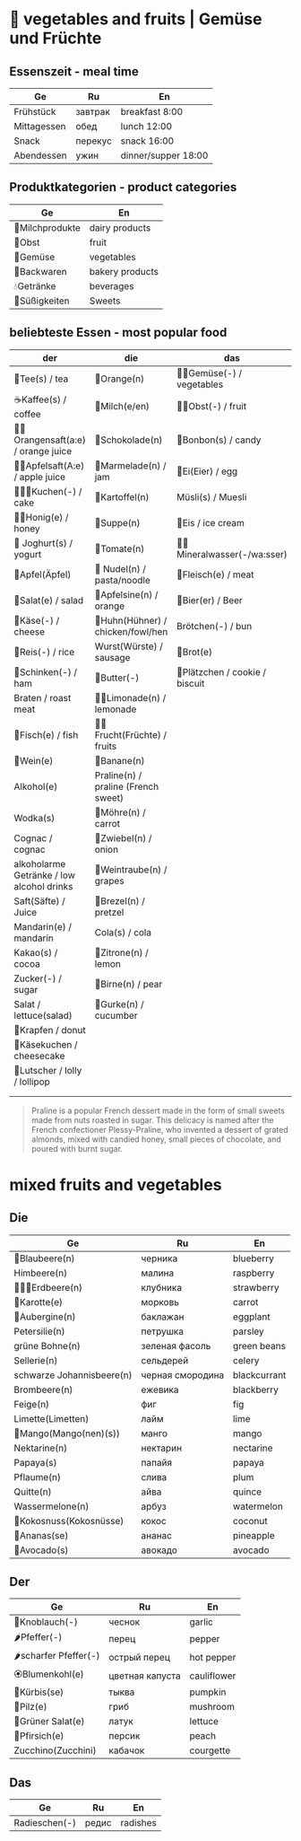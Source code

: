# 🍲 vegetables and fruits | Gemüse und Früchte

## Essenszeit - meal time

| Ge          | Ru       | En                  |
|-------------|----------|---------------------|
| Frühstück   | завтрак  | breakfast 8:00      |
| Mittagessen | обед     | lunch 12:00         |
| Snack       | перекус  | snack 16:00         |
| Abendessen  | ужин     | dinner/supper 18:00 |

## Produktkategorien - product categories

| Ge              | En              |
|-----------------|-----------------|
| 🥛Milchprodukte | dairy products  |
| 🍎Obst          | fruit           |
| 🍅Gemüse        | vegetables      |
| 🍞Backwaren     | bakery products |
| 💧Getränke      | beverages       |
| 🍫Süßigkeiten   | Sweets          |

## beliebteste Essen - most popular food

| der                                       | die                                 | das                            |
|-------------------------------------------|-------------------------------------|--------------------------------|
| 🍵Tee(s) / tea                            | 🍊Orange(n)                         | 🥬🥑Gemüse(-) / vegetables     |
| ☕Kaffee(s) / coffee                       | 🥛Milch(e/en)                       | 🍑🍊Obst(-) / fruit            |
| 🍊🧃Orangensaft(a:e) / orange juice       | 🍫Schokolade(n)                     | 🍬Bonbon(s) / candy            |
| 🍏🧃Apfelsaft(A:e) / apple juice          | 🍫Marmelade(n) / jam                | 🥚Ei(Eier) / egg               |
| 🎂🧁🍰Kuchen(-) / cake                    | 🥔Kartoffel(n)                      | Müsli(s) / Muesli              |
| 🍯🐝Honig(e) / honey                      | 🥣Suppe(n)                          | 🍦Eis / ice cream              |
| 🍨 Joghurt(s) / yogurt                    | 🍅Tomate(n)                         | 🥤💧Mineralwasser(-/wa:sser)   |
| 🍏Apfel(Äpfel)                            | 🍜 Nudel(n) / pasta/noodle          | 🥩Fleisch(e) / meat            |
| 🥗Salat(e) / salad                        | 🍊Apfelsine(n) / orange             | 🍻Bier(er) / Beer              |
| 🧀Käse(-) / cheese                        | 🐓Huhn(Hühner) / chicken/fowl/hen   | Brötchen(-) / bun              |
| 🍚Reis(-) / rice                          | Wurst(Würste) / sausage             | 🍞Brot(e)                      |
| 🥩Schinken(-) / ham                       | 🧈Butter(-)                         | 🍪Plätzchen / cookie / biscuit |
| Braten / roast meat                       | 🍋🧃Limonade(n) / lemonade          |                                |
| 🐡Fisch(e) / fish                         | 🥝🥭Frucht(Früchte) / fruits        |                                |
| 🍷Wein(e)                                 | 🍌Banane(n)                         |                                |
| Alkohol(e)                                | Praline(n) / praline (French sweet) |                                |
| Wodka(s)                                  | 🥕Möhre(n) / carrot                 |                                |
| Cognac / cognac                           | 🧅Zwiebel(n) / onion                |                                |
| alkoholarme Getränke / low alcohol drinks | 🍇Weintraube(n) / grapes            |                                |
| Saft(Säfte) / Juice                       | 🥨Brezel(n) / pretzel               |                                |
| Mandarin(e) / mandarin                    | Cola(s) / cola                      |                                |
| Kakao(s) / cocoa                          | 🍋Zitrone(n) / lemon                |                                |
| Zucker(-) / sugar                         | 🍐Birne(n) / pear                   |                                |
| Salat / lettuce(salad)                    | 🥒Gurke(n) / cucumber               |                                |
| 🍩Krapfen / donut                         |                                     |                                |
| 🍮Käsekuchen / cheesecake                 |                                     |                                |
| 🍭Lutscher / lolly / lollipop             |                                     |                                |
|                                           |                                     |                                |
|                                           |                                     |                                |

> Praline is a popular French dessert made in the form of small sweets made from nuts roasted in sugar. This delicacy is named after the French confectioner Plessy-Praline, who invented a dessert of grated almonds, mixed with candied honey, small pieces of chocolate, and poured with burnt sugar.

# mixed fruits and vegetables


## Die
| Ge                        | Ru               | En             |
|---------------------------|------------------|----------------|
| 🔵Blaubeere(n)            | черника          | blueberry      |
| Himbeere(n)               | малина           | raspberry      |
| 📏🥤🍓Erdbeere(n)         | клубника         | strawberry     |
| 🥕Karotte(e)              | морковь          | carrot         |
| 🍆Aubergine(n)            | баклажан         | eggplant       |
| Petersilie(n)             | петрушка         | parsley        |
| grüne Bohne(n)            | зеленая фасоль   | green beans    |
| Sellerie(n)               | сельдерей        | celery         |
| schwarze Johannisbeere(n) | черная смородина | blackcurrant   |
| Brombeere(n)              | ежевика          | blackberry     |
| Feige(n)                  | фиг              | fig            |
| Limette(Limetten)         | лайм             | lime           |
| 🥭Mango(Mango(nen)(s))    | манго            | mango          |
| Nektarine(n)              | нектарин         | nectarine      |
| Papaya(s)                 | папайя           | papaya         |
| Pflaume(n)                | слива            | plum           |
| Quitte(n)                 | айва             | quince         |
| Wassermelone(n)           | арбуз            | watermelon     |
| 🥥Kokosnuss(Kokosnüsse)   | кокос            | coconut        |
| 🍍Ananas(se)              | ананас           | pineapple      |
| 🥑Avocado(s)              | авокадо          | avocado        |

## Der
| Ge                    | Ru               | En             |
|-----------------------|------------------|----------------|
| 🧄Knoblauch(-)        | чеснок           | garlic         |
| 🌶Pfeffer(-)          | перец            | pepper         |
| 🌶scharfer Pfeffer(-) | острый перец     | hot pepper     |
| 🏵Blumenkohl(e)       | цветная капуста  | cauliflower    |
| 🎃Kürbis(se)          | тыква            | pumpkin        |
| 🍄Pilz(e)             | гриб             | mushroom       |
| 🥗Grüner Salat(e)     | латук            | lettuce        |
| 🍑Pfirsich(e)         | персик           | peach          |
| Zucchino(Zucchini)    | кабачок          | courgette      |


## Das
| Ge              | Ru               | En             |
|-----------------|------------------|----------------|
| Radieschen(-)   | редис            | radishes       |









































































